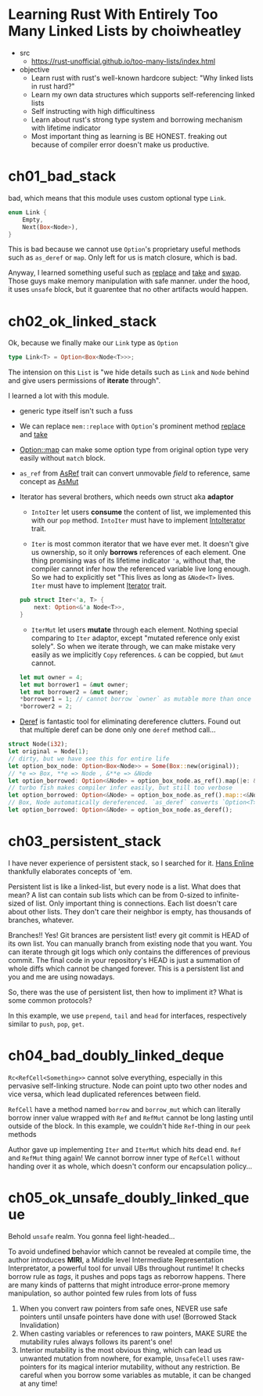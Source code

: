 # Learning Rust With Entirely Too Many Linked Lists by choiwheatley

- src 
    - https://rust-unofficial.github.io/too-many-lists/index.html
- objective 
    - Learn rust with rust's well-known hardcore subject: "Why linked lists in rust hard?"
    - Learn my own data structures which supports self-referencing linked lists
    - Self instructing with high difficultiness
    - Learn about rust's strong type system and borrowing mechanism with lifetime indicator
    - Most important thing as learning is BE HONEST. freaking out because of compiler error doesn't make us productive.

# ch01_bad_stack

bad, which means that this module uses custom optional type `Link`. 

```rust
enum Link {
    Empty,
    Next(Box<Node>),
}
```

This is bad because we cannot use `Option`'s proprietary useful methods such as `as_deref` or `map`. Only left for us is match closure, which is bad.

Anyway, I learned something useful such as [replace](https://doc.rust-lang.org/nightly/core/mem/fn.replace.html) and [take](https://doc.rust-lang.org/nightly/core/mem/fn.take.html) and [swap](https://doc.rust-lang.org/nightly/core/mem/fn.swap.html). Those guys make memory manipulation with safe manner. under the hood, it uses `unsafe` block, but it guarentee that no other artifacts would happen.

# ch02_ok_linked_stack

Ok, because we finally make our `Link` type as `Option`

```rust
type Link<T> = Option<Box<Node<T>>>;
```

The intension on this `List` is "we hide details such as `Link` and `Node` behind and give users permissions of **iterate** through".

I learned a lot with this module. 

- generic type itself isn't such a fuss

- We can replace `mem::replace` with `Option`'s prominent method [replace](https://doc.rust-lang.org/std/option/enum.Option.html#method.replace) and [take](https://doc.rust-lang.org/std/option/enum.Option.html#method.take)
- [Option::map](https://doc.rust-lang.org/std/option/enum.Option.html#method.map) can make some option type from original option type very easily without `match` block.

- `as_ref` from [AsRef](https://doc.rust-lang.org/std/convert/trait.AsRef.html#tymethod.as_ref) trait can convert unmovable *field* to reference, same concept as [AsMut](https://doc.rust-lang.org/std/convert/trait.AsMut.html)

- Iterator has several brothers, which needs own struct aka **adaptor** 
    - `IntoIter` let users **consume** the content of list, we implemented this with our `pop` method. `IntoIter` must have to implement [IntoIterator](https://doc.rust-lang.org/std/iter/trait.IntoIterator.html) trait.

    - `Iter` is most common iterator that we have ever met. It doesn't give us ownership, so it only **borrows** references of each element. One thing promising was of its lifetime indicator `'a`, without that, the compiler cannot infer how the referenced variable live long enough. So we had to explicitly set "This lives as long as `&Node<T>` lives.    
    `Iter` must have to implement [Iterator](https://doc.rust-lang.org/std/iter/trait.Iterator.html) trait.
    ```rust
    pub struct Iter<'a, T> {
        next: Option<&'a Node<T>>,
    }
    ```
    
    - `IterMut` let users **mutate** through each element. Nothing special comparing to `Iter` adaptor, except "mutated reference only exist solely". So when we iterate through, we can make mistake very easily as we implicitly `Copy` references. `&` can be coppied, but `&mut` cannot. 
    ```rust
    let mut owner = 4;
    let mut borrower1 = &mut owner;
    let mut borrower2 = &mut owner; 
    *borrower1 = 1; // cannot borrow `owner` as mutable more than once at a time
    *borrower2 = 2;
    ```
    
- [Deref](https://doc.rust-lang.org/std/ops/trait.Deref.html#more-on-deref-coercion) is fantastic tool for eliminating dereference clutters. Found out that multiple deref can be done only one `deref` method call...
```rust
struct Node(i32);
let original = Node(1);
// dirty, but we have see this for entire life
let option_box_node: Option<Box<Node>> = Some(Box::new(original)); 
// *e => Box, **e => Node , &**e => &Node
let option_borrowed: Option<&Node> = option_box_node.as_ref().map(|e: &Box<Node>| &**e); 
// turbo fish makes compiler infer easily, but still too verbose
let option_borrowed: Option<&Node> = option_box_node.as_ref().map::<&Node, _>(|e| e); 
// Box, Node automatically dereferenced. `as_deref` converts `Option<T>` to `Option<&T::Target>` where Target is our desired type 
let option_borrowed: Option<&Node> = option_box_node.as_deref(); 
```

# ch03_persistent_stack

I have never experience of persistent stack, so I searched for it. [Hans Enline](https://blog.hansenlin.com/persistent-data-structures-part-i-the-persistent-list-156f20df3139) thankfully elaborates concepts of 'em.

Persistent list is like a linked-list, but every node is a list. What does that mean? A list can contain sub lists which can be from 0-sized to infinite-sized of list. Only important thing is connections. Each list doesn't care about other lists. They don't care their neighbor is empty, has thousands of branches, whatever.

Branches!! Yes! Git brances are persistent list! every git commit is HEAD of its own list. You can manually branch from existing node that you want. You can iterate through git logs which only contains the differences of previous commit. The final code in your repository's HEAD is just a summation of whole diffs which cannot be changed forever. This is a persistent list and you and me are using nowadays.

So, there was the use of persistent list, then how to impliment it? What is some common protocols?

In this example, we use `prepend`, `tail` and `head` for interfaces, respectively similar to `push`, `pop`, `get`.

# ch04_bad_doubly_linked_deque

`Rc<RefCell<Something>>` cannot solve everything, especially in this pervasive self-linking structure. Node can point upto two other nodes and vice versa, which lead duplicated references between field. 

`RefCell` have a method named `borrow` and `borrow_mut` which can literally borrow inner value wrapped with `Ref` and `RefMut` cannot be long lasting until outside of the block. In this example, we couldn't hide `Ref`-thing in our `peek` methods

Author gave up implementing `Iter` and `IterMut` which hits dead end. `Ref` and `RefMut` thing again! We cannot borrow inner type of `RefCell` without handing over it as whole, which doesn't conform our encapsulation policy...


# ch05_ok_unsafe_doubly_linked_queue

Behold `unsafe` realm. You gonna feel light-headed...

To avoid undefined behavior which cannot be revealed at compile time, the author introduces **MIRI**, a Middle level Intermediate Representation Interpretator, a powerful tool for unvail UBs throughout runtime! It checks borrow rule as *tags*, it pushes and pops tags as reborrow happens. There are many kinds of patterns that might introduce error-prone memory manipulation, so author pointed few rules from lots of fuss

1. When you convert raw pointers from safe ones, NEVER use safe pointers until unsafe pointers have done with use! (Borrowed Stack Invalidation)
2. When casting variables or references to raw pointers, MAKE SURE the mutability rules always follows its parent's one!
3. Interior mutability is the most obvious thing, which can lead us unwanted mutation from nowhere, for example, `UnsafeCell` uses raw-pointers for its magical interior mutability, without any restriction. Be careful when you borrow some variables as mutable, it can be changed at any time!

